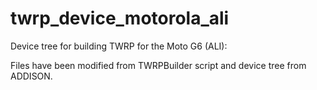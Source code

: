 # twrp_device_motorola_ali

Device tree for building TWRP for the Moto G6 (ALI):

Files have been modified from TWRPBuilder script and device tree from ADDISON.
